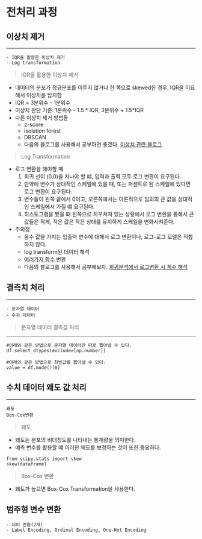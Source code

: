 # 전처리 과정 

## 이상치 제거
---
```
- IQR을 활용한 이상치 제거
- Log transformation
```

> IQR을 활용한 이상치 제거

- 데이터의 분포가 정규분포를 이루지 않거나 한 쪽으로 skewed한 경우, IQR을 이요해서 이상치를 탑지함
- IQR = 3분위수 - 1분위수
- 이상치 판단 기준: 1분위수 - 1.5 * IQR, 3분위수 + 1.5*IQR
- 다른 이상치 제거 방법들
    - z-score
    - isolation forest
    - DBSCAN 
    - 다음의 블로그를 사용해서 공부하면 좋겠다. [이상치 관련 블로그](https://claryk.tistory.com/5)

> Log Transformation

- 로그 변환을 해야할 때
    1. 회귀 선이 (0,0)을 지나야 할 떄, 입력과 출력 모두 로그 변환이 요구된다. 
    2. 만약에 변수가 상대적인 스케일에 있을 때, 또는 퍼센트로 된 스케일에 있다면 로그 변환이 요구된다. 
    3. 변수들이 왼쪽 끝에서 0이고, 오른쪽에서는 이론적으로 임의의 큰 값을 상대적인 스케일에서 가질 떄 요구된다. 
    4. 히스토그램을 봤을 떄 왼쪽으로 치우쳐져 있는 상황에서 로그 변환을 통해서 큰 값들은 작게, 작은 값은 작은 상태를 유지하게 스케일을 변화시켜준다. 
- 주의점
    - 음수 값을 가지는 입출력 변수에 대해서 로그 변환이나, 로그-로그 모델은 적합하지 않다. 
    - log transform된 데이터 해석
    - [여러가지 함수 변환](https://seeyapangpang.tistory.com/34)
    - 다음의 블로그를 사용해서 공부해보자. [회귀분석에서 로그변환 시 계수 해석](https://danbi-ncsoft.github.io/study/2018/08/07/logwithlevel.html)


## 결측치 처리
---
```
- 문자열 데이터
- 수치 데이터
```

> 문자열 데이터 결측값 처리
---
```
#아래와 같은 방법으로 문자열 데이터만 따로 뽑아낼 수 있다. 
df.select_dtypes(exclude=[np.number])

#아래와 같은 방법으로 최빈값을 뽑아낼 수 있다. 
value = df.mode()[0]
```

## 수치 데이터 왜도 값 처리
--- 
```
왜도
Box-Cox변환
```
>왜도
- 왜도는 분포의 비대칭도를 나타내는 통계량을 의미한다. 
- 예측 변수를 활용할 떄 이러한 왜도를 보정하는 것이 또한 중요하다. 
```
from scipy.stats import skew
skew(dataframe)
```

>Box-Cox 변환
- 왜도가 높으면 Box-Cox Transformation을 사용한다. 

## 범주형 변수 변환
```
- 더미 변환(2개)
- Label Encoding, Ordinal Encoding, One-Hot Encoding
```